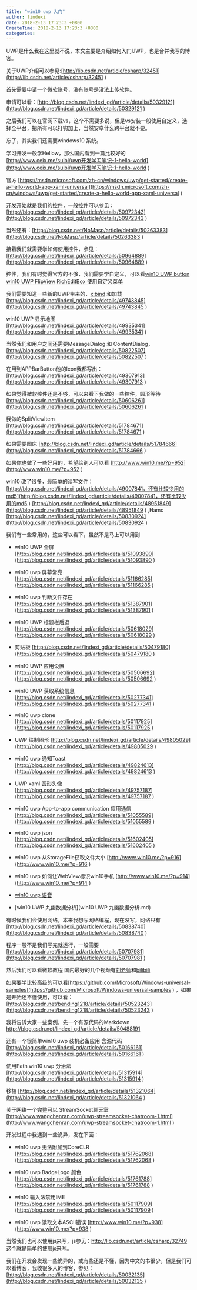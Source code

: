 ```yaml
---
title: "win10 uwp 入门"
author: lindexi
date: 2018-2-13 17:23:3 +0800
CreateTime: 2018-2-13 17:23:3 +0800
categories: 
---
```


UWP是什么我在这里就不说，本文主要是介绍如何入门UWP，也是合并我写的博客。

<!--more-->



<div id="toc"></div>

关于UWP介绍可以参见:[http://lib.csdn.net/article/csharp/32451](http://lib.csdn.net/article/csharp/32451 )

首先需要申请一个微软账号，没有账号是没法上传软件。

申请可以看：[http://blog.csdn.net/lindexi_gd/article/details/50329121](http://blog.csdn.net/lindexi_gd/article/details/50329121 )

之后我们可以在官网下载vs，这个不需要多说，但是vs安装一般使用自定义，选择全平台，把所有可以打钩加上，当然安卓什么跨平台就不要。

忘了，其实我们还需要windows10 系统。

学习开发一般学Hellow，那么国内看到一篇比较好的 [http://www.ceix.me/suibi/uwp开发学习笔记-1-hello-world](http://www.ceix.me/suibi/uwp开发学习笔记-1-hello-world )

官方 [https://msdn.microsoft.com/zh-cn/windows/uwp/get-started/create-a-hello-world-app-xaml-universal](https://msdn.microsoft.com/zh-cn/windows/uwp/get-started/create-a-hello-world-app-xaml-universal )

开发开始就是我们的控件，一般控件可以参见：[http://blog.csdn.net/lindexi_gd/article/details/50972343](http://blog.csdn.net/lindexi_gd/article/details/50972343 )

当然还有：[http://blog.csdn.net/NoMasp/article/details/50263383](http://blog.csdn.net/NoMasp/article/details/50263383 )

接着我们就需要学如何使用控件，参见：[http://blog.csdn.net/lindexi_gd/article/details/50964889](http://blog.csdn.net/lindexi_gd/article/details/50964889 )

控件，我们有时觉得官方的不够，我们需要学自定义，可以看[win10 UWP button](http://blog.csdn.net/lindexi_gd/article/details/50450292) [ win10 UWP FlipView](http://blog.csdn.net/lindexi_gd/article/details/50272907) [RichEditBox 使用自定义菜单](http://blog.csdn.net/lindexi_gd/article/details/50250795)

我们需要知道一些新的UWP带来的，[x:bind](http://blog.csdn.net/lindexi_gd/article/details/48294123) 和加载 [http://blog.csdn.net/lindexi_gd/article/details/49743845](http://blog.csdn.net/lindexi_gd/article/details/49743845 )

win10 UWP 显示地图 [http://blog.csdn.net/lindexi_gd/article/details/49935341](http://blog.csdn.net/lindexi_gd/article/details/49935341 )

当然我们和用户之间还需要MessageDialog 和 ContentDialog，[http://blog.csdn.net/lindexi_gd/article/details/50822507](http://blog.csdn.net/lindexi_gd/article/details/50822507 )

在用到APPBarButton他的Icon我都写出： [http://blog.csdn.net/lindexi_gd/article/details/49307913](http://blog.csdn.net/lindexi_gd/article/details/49307913 )

如果觉得微软控件还是不够，可以来看下我做的一些控件，圆形等待 [http://blog.csdn.net/lindexi_gd/article/details/50606261](http://blog.csdn.net/lindexi_gd/article/details/50606261 )

我做的SplitViewItem [http://blog.csdn.net/lindexi_gd/article/details/51784671](http://blog.csdn.net/lindexi_gd/article/details/51784671 )

如果需要图床 [http://blog.csdn.net/lindexi_gd/article/details/51784666](http://blog.csdn.net/lindexi_gd/article/details/51784666 )

如果你也做了一些好用的，希望给别人可以看 [http://www.win10.me/?p=952](http://www.win10.me/?p=952 )

win10 改了很多，最简单的读写文件：[http://blog.csdn.net/lindexi_gd/article/details/49007841，还有比较少用的md5](http://blog.csdn.net/lindexi_gd/article/details/49007841，还有比较少用的md5 ) [http://blog.csdn.net/lindexi_gd/article/details/48951849](http://blog.csdn.net/lindexi_gd/article/details/48951849 ) ,Hamc [http://blog.csdn.net/lindexi_gd/article/details/50830924](http://blog.csdn.net/lindexi_gd/article/details/50830924 )

我们有一些常用的，这些可以看下，虽然不是马上可以用到

- win10 UWP 全屏 [http://blog.csdn.net/lindexi_gd/article/details/51093890](http://blog.csdn.net/lindexi_gd/article/details/51093890 )
 
- win10 uwp 屏幕常亮 [http://blog.csdn.net/lindexi_gd/article/details/51166285](http://blog.csdn.net/lindexi_gd/article/details/51166285 )
 
- win10 uwp 判断文件存在 [http://blog.csdn.net/lindexi_gd/article/details/51387901](http://blog.csdn.net/lindexi_gd/article/details/51387901 )
 
- win10 UWP 标题栏后退 [http://blog.csdn.net/lindexi_gd/article/details/50618029](http://blog.csdn.net/lindexi_gd/article/details/50618029 )
 
- 剪贴板 [http://blog.csdn.net/lindexi_gd/article/details/50479180](http://blog.csdn.net/lindexi_gd/article/details/50479180 )
 
- win10 UWP 应用设置 [http://blog.csdn.net/lindexi_gd/article/details/50506692](http://blog.csdn.net/lindexi_gd/article/details/50506692 )
 
- win10 UWP 获取系统信息 [http://blog.csdn.net/lindexi_gd/article/details/50277341](http://blog.csdn.net/lindexi_gd/article/details/50277341 )
 
- win10 uwp clone [http://blog.csdn.net/lindexi_gd/article/details/50117925](http://blog.csdn.net/lindexi_gd/article/details/50117925 )
 
- UWP 绘制图形 [http://blog.csdn.net/lindexi_gd/article/details/49805029](http://blog.csdn.net/lindexi_gd/article/details/49805029 )
  
- win10 uwp 通知Toast [http://blog.csdn.net/lindexi_gd/article/details/49824613](http://blog.csdn.net/lindexi_gd/article/details/49824613 )
  
- UWP xaml 圆形头像 [http://blog.csdn.net/lindexi_gd/article/details/49757187](http://blog.csdn.net/lindexi_gd/article/details/49757187 )
 
- win10 uwp App-to-app communication 应用通信 [http://blog.csdn.net/lindexi_gd/article/details/51055589](http://blog.csdn.net/lindexi_gd/article/details/51055589 )
 
- win10 uwp json [http://blog.csdn.net/lindexi_gd/article/details/51602405](http://blog.csdn.net/lindexi_gd/article/details/51602405 )
 
- win10 uwp 从StorageFile获取文件大小 [http://www.win10.me/?p=916](http://www.win10.me/?p=916 )
 
- win10 uwp 如何让WebView标识win10手机 [http://www.win10.me/?p=914](http://www.win10.me/?p=914 )

- [win10 uwp 语音](win10_uwp_yu_yin.md)

- [win10 UWP 九幽数据分析](win10 UWP 九幽数据分析.md)
 
有时候我们会使用网络，本来我想写网络编程，现在没写，网络只有 [http://blog.csdn.net/lindexi_gd/article/details/50838740](http://blog.csdn.net/lindexi_gd/article/details/50838740 )

程序一般不是我们写完就运行，一般需要[http://blog.csdn.net/lindexi_gd/article/details/50707981](http://blog.csdn.net/lindexi_gd/article/details/50707981 )


然后我们可以看微软教程 国内最好的几个视频有[刘老师](http://www.win10.me/?cat=5)和[bilibili](http://space.bilibili.com/18340402)

如果要学比较高级的可以看[https://github.com/Microsoft/Windows-universal-samples](https://github.com/Microsoft/Windows-universal-samples ) ，如果是开始还不懂使用，可以看：[http://blog.csdn.net/bending1218/article/details/50523243](http://blog.csdn.net/bending1218/article/details/50523243 )

我将告诉大家一些案例，先一个有源代码的Markdown http://blog.csdn.net/lindexi_gd/article/details/50488191 

还有一个很简单win10 uwp 装机必备应用 含源代码 [http://blog.csdn.net/lindexi_gd/article/details/50166161](http://blog.csdn.net/lindexi_gd/article/details/50166161 )

使用Path win10 uwp 分治法 [http://blog.csdn.net/lindexi_gd/article/details/51315914](http://blog.csdn.net/lindexi_gd/article/details/51315914 )

移植 [http://blog.csdn.net/lindexi_gd/article/details/51321064](http://blog.csdn.net/lindexi_gd/article/details/51321064 )

关于网络一个完整可以 StreamSocket聊天室 [http://www.wangchenran.com/uwp-streamsocket-chatroom-1.html](http://www.wangchenran.com/uwp-streamsocket-chatroom-1.html )

开发过程中我遇到一些诡异，发在下面：

- win10 uwp 无法附加到CoreCLR [http://blog.csdn.net/lindexi_gd/article/details/51762068](http://blog.csdn.net/lindexi_gd/article/details/51762068 )

- win10 uwp BadgeLogo 颜色 [http://blog.csdn.net/lindexi_gd/article/details/51761788](http://blog.csdn.net/lindexi_gd/article/details/51761788 )

- win10 输入法禁用IME [http://blog.csdn.net/lindexi_gd/article/details/50117909](http://blog.csdn.net/lindexi_gd/article/details/50117909 )

- win10 uwp 读取文本ASCII错误 [http://www.win10.me/?p=938](http://www.win10.me/?p=938 )

当然我们也可以使用js来写，js参见：http://lib.csdn.net/article/csharp/32749 这个就是简单的使用js来写。

我们在开发会发现一些诡异的，或有些还是不懂，因为中文的书很少，但是我们可以看博客，我收很多人的博客，参见：[http://blog.csdn.net/lindexi_gd/article/details/50032135](http://blog.csdn.net/lindexi_gd/article/details/50032135 )



